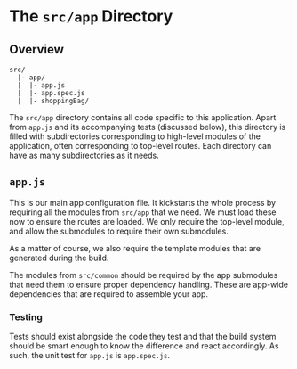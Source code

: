# The `src/app` Directory

## Overview

```
src/
  |- app/
  |  |- app.js
  |  |- app.spec.js
  |  |- shoppingBag/
```

The `src/app` directory contains all code specific to this application. Apart
from `app.js` and its accompanying tests (discussed below), this directory is
filled with subdirectories corresponding to high-level modules of the
application, often corresponding to top-level routes. Each directory can have as
many subdirectories as it needs.

## `app.js`

This is our main app configuration file. It kickstarts the whole process by
requiring all the modules from `src/app` that we need. We must load these now to
ensure the routes are loaded. We only require the top-level module, and allow the submodules to
require their own submodules.

As a matter of course, we also require the template modules that are generated
during the build.

The modules from `src/common` should be required by the app
submodules that need them to ensure proper dependency handling. These are
app-wide dependencies that are required to assemble your app.

### Testing

Tests should exist alongside the code they test and that the build system should be smart enough to
know the difference and react accordingly. As such, the unit test for `app.js`
is `app.spec.js`.
